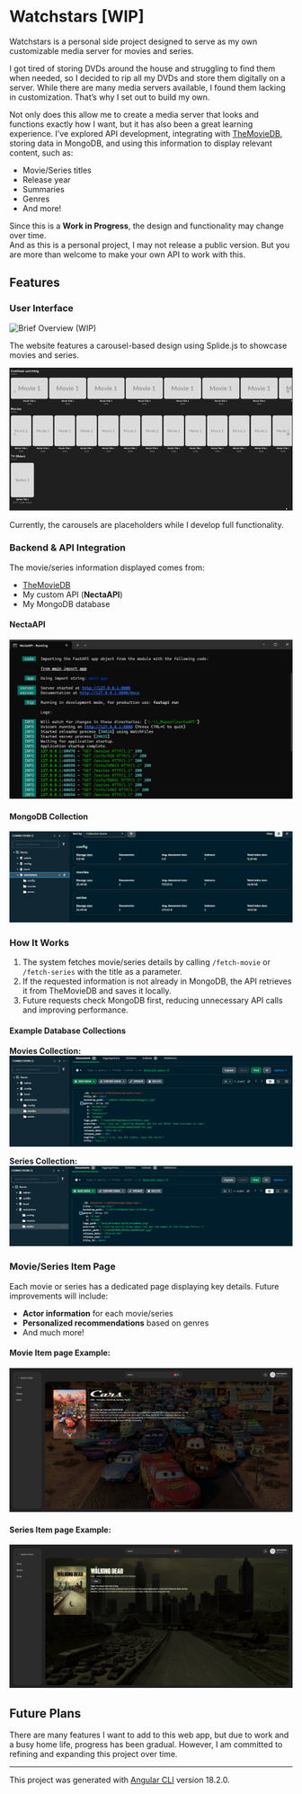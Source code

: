 # Watchstars [WIP]

Watchstars is a personal side project designed to serve as my own customizable media server for movies and series.

I got tired of storing DVDs around the house and struggling to find them when needed, so I decided to rip all my DVDs and store them digitally on a server. While there are many media servers available, I found them lacking in customization. That’s why I set out to build my own.

Not only does this allow me to create a media server that looks and functions exactly how I want, but it has also been a great learning experience. I’ve explored API development, integrating with [TheMovieDB](https://TheMoviedb.org), storing data in MongoDB, and using this information to display relevant content, such as:
- Movie/Series titles
- Release year
- Summaries
- Genres
- And more!

Since this is a **Work in Progress**, the design and functionality may change over time.\
And as this is a personal project, I may not release a public version. But you are more than welcome to make your own API to work with this.


## Features

### User Interface

![Brief Overview (WIP)](ezgif-37729d3f7ad108.gif)

The website features a carousel-based design using Splide.js to showcase movies and series.

![Splide.js Usage (WIP)](ezgif-791f10ec5cbc80.gif)

Currently, the carousels are placeholders while I develop full functionality.

### Backend & API Integration

The movie/series information displayed comes from:
- [TheMovieDB](https://TheMoviedb.org)
- My custom API (**NectaAPI**)
- My MongoDB database

#### NectaAPI

![NectaAPI](nectaAPI.png)

#### MongoDB Collection

![MongoDB](mongodb.png)

### How It Works
1. The system fetches movie/series details by calling `/fetch-movie` or `/fetch-series` with the title as a parameter.
2. If the requested information is not already in MongoDB, the API retrieves it from TheMovieDB and saves it locally.
3. Future requests check MongoDB first, reducing unnecessary API calls and improving performance.

#### Example Database Collections

**Movies Collection:**  
![Movies Collection (WIP)](movieinfo_db.png)

**Series Collection:**  
![Series Collection (WIP)](seriesinfo_db.png)

### Movie/Series Item Page

Each movie or series has a dedicated page displaying key details. Future improvements will include:
- **Actor information** for each movie/series
- **Personalized recommendations** based on genres
- And much more!

#### Movie Item page Example:
![Movie Item Page (WIP)](item_moviepage_wip.png)

#### Series Item page Example:
![Series Item Page (WIP)](item_seriespage_wip.png)

## Future Plans
There are many features I want to add to this web app, but due to work and a busy home life, progress has been gradual. However, I am committed to refining and expanding this project over time.

---

This project was generated with [Angular CLI](https://github.com/angular/angular-cli) version 18.2.0.

